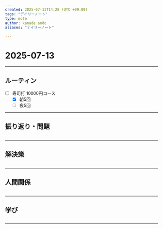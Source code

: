 ```yaml
---
created: 2025-07-13T14:28 (UTC +09:00)
tags: "デイリーノート"
type: note
author: kanade ando
aliases: "デイリーノート"

---
```


# 2025-07-13
---
## ルーティン
- [ ] 寿司打 10000円コース
	- [x] 朝5回
	- [ ] 夜5回
---
## 振り返り・問題
```plain text

```
---
## 解決策
```plain text

```
---
## 人間関係
```plain text

```
---
## 学び
```plain text

```
---


